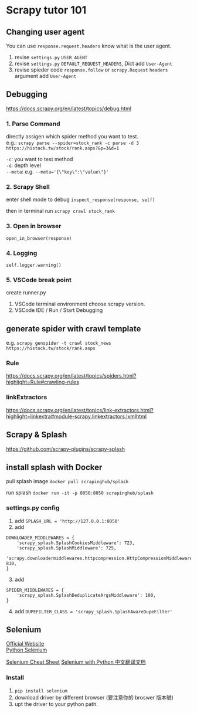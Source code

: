 # Scrapy tutor 101

## Changing user agent

You can use `response.request.headers` know what is the user agent.

1. revise `settings.py` `USER_AGENT`
2. revise `settings.py` `DEFAULT_REQUEST_HEADERS`, Dict add `User-Agent`
3. revise spieder code `response.follow` or `scrapy.Request` `headers` argument add `User-Agent`

## Debugging

https://docs.scrapy.org/en/latest/topics/debug.html

### 1. Parse Command

directly assigen which spider method you want to test.  
e.g.: `scrapy parse --spider=stock_rank -c parse -d 3 https://histock.tw/stock/rank.aspx?&p=3&d=1`

`-c`: you want to test method  
`-d`: depth level  
`--meta`: e.g. `--meta='{\"key\":\"value\"}'`

### 2. Scrapy Shell

enter shell mode to debug
`inspect_response(response, self)`

then in terminal run `scrapy crawl stock_rank`

### 3. Open in browser

`open_in_browser(response)`

### 4. Logging

`self.logger.warning()`

### 5. VSCode break point

create runner.py

1. VSCode terminal environment choose scrapy version.
2. VSCode IDE / Run / Start Debugging

## generate spider with crawl template

e.g. `scrapy genspider -t crawl stock_news https://histock.tw/stock/rank.aspx`

### Rule

https://docs.scrapy.org/en/latest/topics/spiders.html?highlight=Rule#crawling-rules

### linkExtractors

https://docs.scrapy.org/en/latest/topics/link-extractors.html?highlight=linkextra#module-scrapy.linkextractors.lxmlhtml

## Scrapy & Splash

https://github.com/scrapy-plugins/scrapy-splash

## install splash with Docker

pull splash image
`docker pull scrapinghub/splash`

run splash
`docker run -it -p 8050:8050 scrapinghub/splash`

### settings.py config

1. add `SPLASH_URL = 'http://127.0.0.1:8050'`
2. add

```
DOWNLOADER_MIDDLEWARES = {
    'scrapy_splash.SplashCookiesMiddleware': 723,
    'scrapy_splash.SplashMiddleware': 725,
    'scrapy.downloadermiddlewares.httpcompression.HttpCompressionMiddleware': 810,
}
```

3. add

```
SPIDER_MIDDLEWARES = {
    'scrapy_splash.SplashDeduplicateArgsMiddleware': 100,
}
```

4. add `DUPEFILTER_CLASS = 'scrapy_splash.SplashAwareDupeFilter'`

##

## Selenium

[Official Website](https://www.selenium.dev/)  
[Python Selenium](https://pypi.org/project/selenium/)

[Selenium Cheat Sheet](http://allselenium.info/python-selenium-commands-cheat-sheet-frequently-used/)
[Selenium with Python 中文翻译文档](https://selenium-python-zh.readthedocs.io/en/latest/)

### Install

1. `pip install selenium`
2. download driver by different browser (要注意你的 broswer 版本號)
3. upt the driver to your python path.
